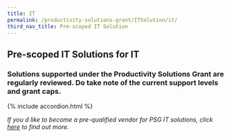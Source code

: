```yaml
---
title: IT
permalink: /productivity-solutions-grant/ITSolution/it/
third_nav_title: Pre-scoped IT Solution
---
```


## Pre-scoped IT Solutions for IT

### Solutions supported under the Productivity Solutions Grant are regularly reviewed. Do take note of the current support levels and grant caps.

{% include accordion.html %}

_If you d like to become a pre-qualified vendor for PSG IT solutions, click <a target='_blank' href='https://www.imda.gov.sg/icmvendors' >here</a> to find out more._

